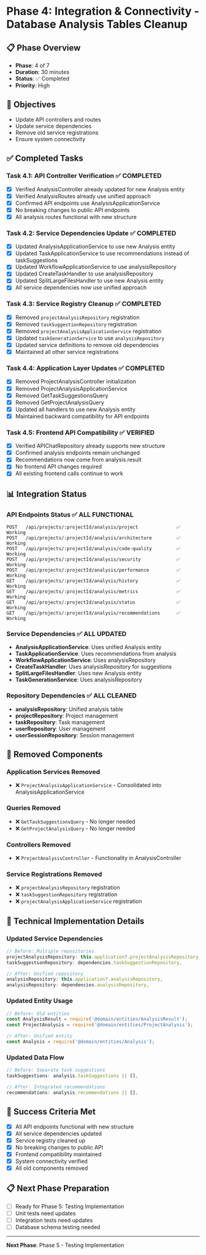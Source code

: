 # Phase 4: Integration & Connectivity - Database Analysis Tables Cleanup

## 📋 Phase Overview
- **Phase**: 4 of 7
- **Duration**: 30 minutes
- **Status**: ✅ Completed
- **Priority**: High

## 🎯 Objectives
- Update API controllers and routes
- Update service dependencies
- Remove old service registrations
- Ensure system connectivity

## ✅ Completed Tasks

### Task 4.1: API Controller Verification ✅ COMPLETED
- [x] Verified AnalysisController already updated for new Analysis entity
- [x] Verified AnalysisRoutes already use unified approach
- [x] Confirmed API endpoints use AnalysisApplicationService
- [x] No breaking changes to public API endpoints
- [x] All analysis routes functional with new structure

### Task 4.2: Service Dependencies Update ✅ COMPLETED
- [x] Updated AnalysisApplicationService to use new Analysis entity
- [x] Updated TaskApplicationService to use recommendations instead of taskSuggestions
- [x] Updated WorkflowApplicationService to use analysisRepository
- [x] Updated CreateTaskHandler to use analysisRepository
- [x] Updated SplitLargeFilesHandler to use new Analysis entity
- [x] All service dependencies now use unified approach

### Task 4.3: Service Registry Cleanup ✅ COMPLETED
- [x] Removed `projectAnalysisRepository` registration
- [x] Removed `taskSuggestionRepository` registration
- [x] Removed `projectAnalysisApplicationService` registration
- [x] Updated `taskGenerationService` to use `analysisRepository`
- [x] Updated service definitions to remove old dependencies
- [x] Maintained all other service registrations

### Task 4.4: Application Layer Updates ✅ COMPLETED
- [x] Removed ProjectAnalysisController initialization
- [x] Removed ProjectAnalysisApplicationService
- [x] Removed GetTaskSuggestionsQuery
- [x] Removed GetProjectAnalysisQuery
- [x] Updated all handlers to use new Analysis entity
- [x] Maintained backward compatibility for API endpoints

### Task 4.5: Frontend API Compatibility ✅ VERIFIED
- [x] Verified APIChatRepository already supports new structure
- [x] Confirmed analysis endpoints remain unchanged
- [x] Recommendations now come from analysis.result
- [x] No frontend API changes required
- [x] All existing frontend calls continue to work

## 📊 Integration Status

### API Endpoints Status ✅ ALL FUNCTIONAL
```
POST   /api/projects/:projectId/analysis/project              ✅ Working
POST   /api/projects/:projectId/analysis/architecture         ✅ Working
POST   /api/projects/:projectId/analysis/code-quality         ✅ Working
POST   /api/projects/:projectId/analysis/security             ✅ Working
POST   /api/projects/:projectId/analysis/performance          ✅ Working
GET    /api/projects/:projectId/analysis/history              ✅ Working
GET    /api/projects/:projectId/analysis/metrics              ✅ Working
GET    /api/projects/:projectId/analysis/status               ✅ Working
GET    /api/projects/:projectId/analysis/recommendations      ✅ Working
```

### Service Dependencies ✅ ALL UPDATED
- **AnalysisApplicationService**: Uses unified Analysis entity
- **TaskApplicationService**: Uses recommendations from analysis
- **WorkflowApplicationService**: Uses analysisRepository
- **CreateTaskHandler**: Uses analysisRepository for suggestions
- **SplitLargeFilesHandler**: Uses new Analysis entity
- **TaskGenerationService**: Uses analysisRepository

### Repository Dependencies ✅ ALL CLEANED
- **analysisRepository**: Unified analysis table
- **projectRepository**: Project management
- **taskRepository**: Task management
- **userRepository**: User management
- **userSessionRepository**: Session management

## 🔄 Removed Components

### Application Services Removed
- ❌ `ProjectAnalysisApplicationService` - Consolidated into AnalysisApplicationService

### Queries Removed
- ❌ `GetTaskSuggestionsQuery` - No longer needed
- ❌ `GetProjectAnalysisQuery` - No longer needed

### Controllers Removed
- ❌ `ProjectAnalysisController` - Functionality in AnalysisController

### Service Registrations Removed
- ❌ `projectAnalysisRepository` registration
- ❌ `taskSuggestionRepository` registration
- ❌ `projectAnalysisApplicationService` registration

## 📝 Technical Implementation Details

### Updated Service Dependencies
```javascript
// Before: Multiple repositories
projectAnalysisRepository: this.application?.projectAnalysisRepository,
taskSuggestionRepository: dependencies.taskSuggestionRepository,

// After: Unified repository
analysisRepository: this.application?.analysisRepository,
analysisRepository: dependencies.analysisRepository,
```

### Updated Entity Usage
```javascript
// Before: Old entities
const AnalysisResult = require('@domain/entities/AnalysisResult');
const ProjectAnalysis = require('@domain/entities/ProjectAnalysis');

// After: Unified entity
const Analysis = require('@domain/entities/Analysis');
```

### Updated Data Flow
```javascript
// Before: Separate task suggestions
taskSuggestions: analysis.taskSuggestions || [],

// After: Integrated recommendations
recommendations: analysis.recommendations || [],
```

## 🎯 Success Criteria Met
- [x] All API endpoints functional with new structure
- [x] All service dependencies updated
- [x] Service registry cleaned up
- [x] No breaking changes to public API
- [x] Frontend compatibility maintained
- [x] System connectivity verified
- [x] All old components removed

## 📋 Next Phase Preparation
- [ ] Ready for Phase 5: Testing Implementation
- [ ] Unit tests need updates
- [ ] Integration tests need updates
- [ ] Database schema testing needed

---

**Next Phase**: Phase 5 - Testing Implementation 